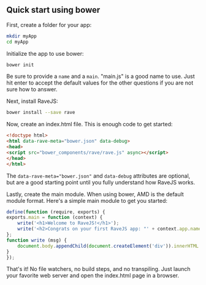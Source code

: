 ## Quick start using bower

First, create a folder for your app:

```bash
mkdir myApp
cd myApp
```

Initialize the app to use bower:

```bash
bower init
```

Be sure to provide a `name` and a `main`.  "main.js" is a good name to
use.  Just hit enter to accept the default values for the other questions if
you are not sure how to answer.

Next, install RaveJS:

```bash
bower install --save rave
```

Now, create an index.html file.  This is enough code to get started:

```html
<!doctype html>
<html data-rave-meta="bower.json" data-debug>
<head>
<script src="bower_components/rave/rave.js" async></script>
</head>
</html>
```

The `data-rave-meta="bower.json"` and `data-debug` attributes are optional,
but are a good starting point until you fully understand how RaveJS works.

Lastly, create the main module.  When using bower, AMD is the default
module format.  Here's a simple main module to get you started:

```js
define(function (require, exports) {
exports.main = function (context) {
	write('<h1>Welcome to RaveJS!</h1>');
	write('<h2>Congrats on your first RaveJS app: "' + context.app.name + '"!</h2>');
};
function write (msg) {
	document.body.appendChild(document.createElement('div')).innerHTML = msg;
}
});
```

That's it! No file watchers, no build steps, and no transpiling.
Just launch your favorite web server and open the index.html page
in a browser.
